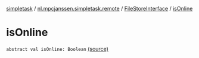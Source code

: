 [simpletask](../../index.md) / [nl.mpcjanssen.simpletask.remote](../index.md) / [FileStoreInterface](index.md) / [isOnline](.)

# isOnline

`abstract val isOnline: Boolean` [(source)](https://github.com/mpcjanssen/simpletask-android/blob/master/src/main/java/nl/mpcjanssen/simpletask/remote/FileStoreInterface.kt#L37)